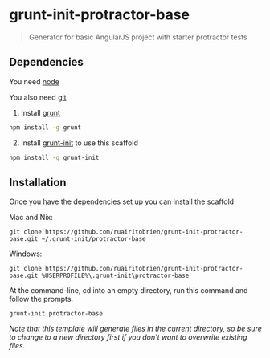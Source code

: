 grunt-init-protractor-base
========================

> Generator for basic AngularJS project with starter protractor tests

## Dependencies

You need [node](http://nodejs.org/)

You also need [git](http://git-scm.com/)

1. Install [grunt](http://gruntjs.com/)
```bash
npm install -g grunt
```
2. Install [grunt-init](https://github.com/gruntjs/grunt-init) to use this scaffold
```bash
npm install -g grunt-init
```

## Installation

Once you have the dependencies set up you can install the scaffold

Mac and Nix:
```
git clone https://github.com/ruairitobrien/grunt-init-protractor-base.git ~/.grunt-init/protractor-base
```

Windows:
```
git clone https://github.com/ruairitobrien/grunt-init-protractor-base.git %USERPROFILE%\.grunt-init\protractor-base
```

At the command-line, cd into an empty directory, run this command and follow the prompts.

```
grunt-init protractor-base
```

_Note that this template will generate files in the current directory, so be sure to change to a new directory first if you don't want to overwrite existing files._
